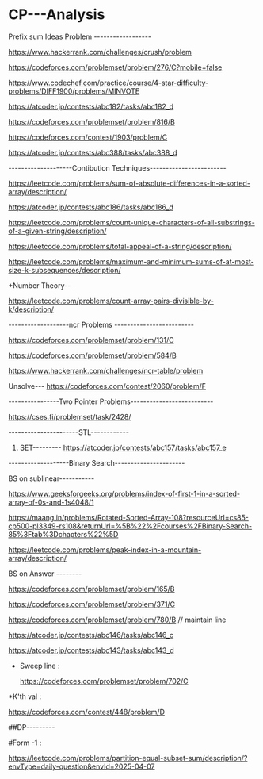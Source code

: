 # CP---Analysis

Prefix sum Ideas Problem ------------------ 

https://www.hackerrank.com/challenges/crush/problem

https://codeforces.com/problemset/problem/276/C?mobile=false

https://www.codechef.com/practice/course/4-star-difficulty-problems/DIFF1900/problems/MINVOTE

https://atcoder.jp/contests/abc182/tasks/abc182_d

https://codeforces.com/problemset/problem/816/B

https://codeforces.com/contest/1903/problem/C

https://atcoder.jp/contests/abc388/tasks/abc388_d


--------------------Contibution Techniques------------------------

https://leetcode.com/problems/sum-of-absolute-differences-in-a-sorted-array/description/

https://atcoder.jp/contests/abc186/tasks/abc186_d

https://leetcode.com/problems/count-unique-characters-of-all-substrings-of-a-given-string/description/

https://leetcode.com/problems/total-appeal-of-a-string/description/

https://leetcode.com/problems/maximum-and-minimum-sums-of-at-most-size-k-subsequences/description/

+Number Theory--

https://leetcode.com/problems/count-array-pairs-divisible-by-k/description/



-------------------ncr Problems -------------------------

https://codeforces.com/problemset/problem/131/C

https://codeforces.com/problemset/problem/584/B

https://www.hackerrank.com/challenges/ncr-table/problem

Unsolve---
https://codeforces.com/contest/2060/problem/F


----------------Two Pointer Problems--------------------------

https://cses.fi/problemset/task/2428/

----------------------STL------------
1. SET---------
   https://atcoder.jp/contests/abc157/tasks/abc157_e


-------------------Binary Search----------------------

BS on sublinear-----------

https://www.geeksforgeeks.org/problems/index-of-first-1-in-a-sorted-array-of-0s-and-1s4048/1

      
https://maang.in/problems/Rotated-Sorted-Array-108?resourceUrl=cs85-cp500-pl3349-rs108&returnUrl=%5B%22%2Fcourses%2FBinary-Search-85%3Ftab%3Dchapters%22%5D
     

 https://leetcode.com/problems/peak-index-in-a-mountain-array/description/

     
BS on Answer --------

https://codeforces.com/problemset/problem/165/B

https://codeforces.com/problemset/problem/371/C

https://codeforces.com/problemset/problem/780/B        // maintain line 

https://atcoder.jp/contests/abc146/tasks/abc146_c

https://atcoder.jp/contests/abc143/tasks/abc143_d

* Sweep line :
        
  https://codeforces.com/problemset/problem/702/C 
                 
*K'th val : 
        
  https://codeforces.com/contest/448/problem/D
                 
   ##DP---------
   
   #Form -1 : 
   
   https://leetcode.com/problems/partition-equal-subset-sum/description/?envType=daily-question&envId=2025-04-07


   
